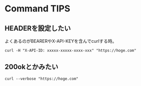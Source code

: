 # Command TIPS

## HEADERを設定したい

よくあるのがBEARERやX-API-KEYを含んでcurlする時。

```
curl -H "X-API-ID: xxxxx-xxxxx-xxxx-xxx" "https://hoge.com"
```

## 200okとかみたい

```
curl --verbose "https://hoge.com"
```


